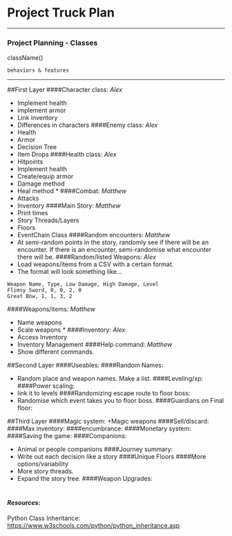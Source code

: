 # Project Truck Plan
****
### Project Planning - Classes
className()

    behaviors & features

****
##First Layer
####Character class: _Alex_
+ Implement health
+ implement armor
+ Link inventory
+ Differences in characters 
####Enemy class: _Alex_
+ Health
+ Armor
+ Decision Tree
+ Item Drops
####Health class: _Alex_
+ Hitpoints
+ Implement health 
+ Create/equip armor
+ Damage method
+ Heal method *
####Combat: _Matthew_
+ Attacks
+ Inventory
####Main Story: _Matthew_
+ Print times
+ Story Threads/Layers
+ Floors
+ EventChain Class
####Random encounters: _Matthew_
+ At semi-random points in the story, randomly see if there will be an encounter.
If there is an encounter, semi-randomise what encounter there will be.
####Random/listed Weapons: _Alex_
+ Load weapons/items from a CSV with a certain format.
+ The format will look something like...
```csv
Weapon Name, Type, Low Damage, High Damage, Level
Flimsy Sword, 0, 0, 2, 0
Great Bow, 1, 1, 3, 2
```
####Weapons/items: _Matthew_
+ Name weapons
+ Scale weapons *
####Inventory: _Alex_
+ Access Inventory
+ Inventory Management
####Help command: _Matthew_
+ Show different commands. 

##Second Layer
####Useables:
####Random Names:
+ Random place and weapon names. Make a list. 
####Leveling/xp:
####Power scaling: 
+ link it to levels 
####Randomizing escape route to floor boss:
+ Randomise which event takes you to floor boss. 
####Guardians on Final floor:

##Third Layer
####Magic system:
+Magic weapons
####Sell/discard:
####Max inventory:
####encumbrance:
####Monetary system: 
####Saving the game: 
####Companions: 
+ Animal or people companions
####Journey summary:
+ Write out each decision like a story
####Unique Floors
####More options/variability 
+ More story threads. 
+ Expand the story tree.
####Weapon Upgrades: 

#

#### *Resources:*
Python Class Inheritance: https://www.w3schools.com/python/python_inheritance.asp